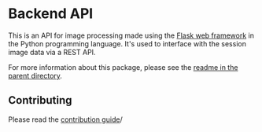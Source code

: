 # Backend API

This is an API for image processing made using the [Flask web framework](https://flask.palletsprojects.com/en/3.0.x/) in the Python programming language. It's used to interface with the session image data via a REST API.

For more information about this package, please see the [readme in the parent directory](../README.md).

## Contributing

Please read the [contribution guide](CONTRIBUTING.md)/
